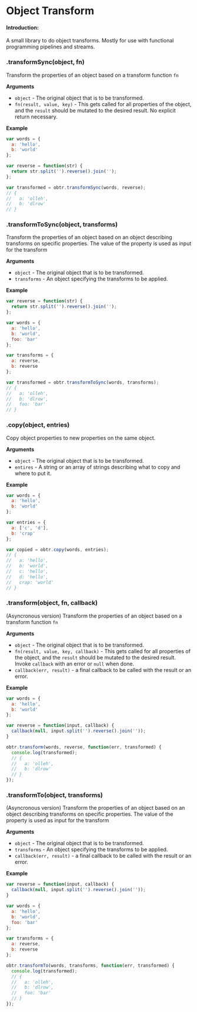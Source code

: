 Object Transform
================

#### Introduction:
A small library to do object transforms.
Mostly for use with functional programming pipelines and streams.

### .transformSync(object, fn)

Transform the properties of an object based on a transform function `fn`

__Arguments__

* `object` - The original object that is to be transformed.
* `fn(result, value, key)` - This gets called for all properties of the object,
  and the `result` should be mutated to the desired result. No explicit return necessary.

__Example__

```js
var words = {
  a: 'hello',
  b: 'world'
};

var reverse = function(str) {
  return str.split('').reverse().join('');
};

var transformed = obtr.transformSync(words, reverse);
// {
//   a: 'olleh',
//   b: 'dlrow'
// }
```

### .transformToSync(object, transforms)

Transform the properties of an object based on an object
describing transforms on specific properties. The value
of the property is used as input for the transform

__Arguments__

* `object` - The original object that is to be transformed.
* `transforms` - An object specifying the transforms to be applied.

__Example__

```js
var reverse = function(str) {
  return str.split('').reverse().join('');
};

var words = {
  a: 'hello',
  b: 'world',
  foo: 'bar'
};

var transforms = {
  a: reverse,
  b: reverse
};

var transformed = obtr.transformToSync(words, transforms);
// {
//   a: 'olleh',
//   b: 'dlrow',
//   foo: 'bar'
// }
```

### .copy(object, entries)

Copy object properties to new properties on the same object.

__Arguments__

* `object` - The original object that is to be transformed.
* `entires` - A string or an array of strings describing
  what to copy and where to put it.

__Example__

```js
var words = {
  a: 'hello',
  b: 'world'
};

var entries = {
  a: ['c', 'd'],
  b: 'crap'
};

var copied = obtr.copy(words, entries);
// {
//   a: 'hello',
//   b: 'world',
//   c: 'hello',
//   d: 'hello',
//   crap: 'world'
// }
```

### .transform(object, fn, callback)

(Asyncronous version)
Transform the properties of an object based on a transform function `fn`

__Arguments__

* `object` - The original object that is to be transformed.
* `fn(result, value, key, callback)` - This gets called for all properties of the object,
  and the `result` should be mutated to the desired result.
  Invoke `callback` with an error or `null` when done.
* `callback(err, result)` - a final callback to be called with the result or an error.

__Example__

```js
var words = {
  a: 'hello',
  b: 'world'
};

var reverse = function(input, callback) {
  callback(null, input.split('').reverse().join(''));
}

obtr.transform(words, reverse, function(err, transformed) {
  console.log(transformed);
  // {
  //   a: 'olleh',
  //   b: 'dlrow'
  // }
});
```

### .transformTo(object, transforms)

(Asyncronous version)
Transform the properties of an object based on an object
describing transforms on specific properties. The value
of the property is used as input for the transform

__Arguments__

* `object` - The original object that is to be transformed.
* `transforms` - An object specifying the transforms to be applied.
* `callback(err, result)` - a final callback to be called with the result or an error.

__Example__

```js
var reverse = function(input, callback) {
  callback(null, input.split('').reverse().join(''));
}

var words = {
  a: 'hello',
  b: 'world',
  foo: 'bar'
};

var transforms = {
  a: reverse,
  b: reverse
};

obtr.transformTo(words, transforms, function(err, transformed) {
  console.log(transformed);
  // {
  //   a: 'olleh',
  //   b: 'dlrow',
  //   foo: 'bar'
  // }
});
```
